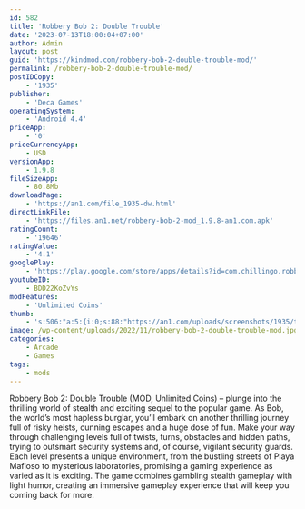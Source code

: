 ```yaml
---
id: 582
title: 'Robbery Bob 2: Double Trouble'
date: '2023-07-13T18:00:04+07:00'
author: Admin
layout: post
guid: 'https://kindmod.com/robbery-bob-2-double-trouble-mod/'
permalink: /robbery-bob-2-double-trouble-mod/
postIDCopy:
    - '1935'
publisher:
    - 'Deca Games'
operatingSystem:
    - 'Android 4.4'
priceApp:
    - '0'
priceCurrencyApp:
    - USD
versionApp:
    - 1.9.8
fileSizeApp:
    - 80.8Mb
downloadPage:
    - 'https://an1.com/file_1935-dw.html'
directLinkFile:
    - 'https://files.an1.net/robbery-bob-2-mod_1.9.8-an1.com.apk'
ratingCount:
    - '19646'
ratingValue:
    - '4.1'
googlePlay:
    - 'https://play.google.com/store/apps/details?id=com.chillingo.robberybob2.android.gplay'
youtubeID:
    - BDD22KoZvYs
modFeatures:
    - 'Unlimited Coins'
thumb:
    - 's:506:"a:5:{i:0;s:88:"https://an1.com/uploads/screenshots/1935/thumbs/robbery-bob-2-double-trouble-608278.webp";i:1;s:88:"https://an1.com/uploads/screenshots/1935/thumbs/robbery-bob-2-double-trouble-250597.webp";i:2;s:88:"https://an1.com/uploads/screenshots/1935/thumbs/robbery-bob-2-double-trouble-850270.webp";i:3;s:88:"https://an1.com/uploads/screenshots/1935/thumbs/robbery-bob-2-double-trouble-760164.webp";i:4;s:88:"https://an1.com/uploads/screenshots/1935/thumbs/robbery-bob-2-double-trouble-481397.webp";}";'
image: /wp-content/uploads/2022/11/robbery-bob-2-double-trouble-mod.jpg
categories:
    - Arcade
    - Games
tags:
    - mods
---
```


Robbery Bob 2: Double Trouble (MOD, Unlimited Coins) – plunge into the thrilling world of stealth and exciting sequel to the popular game. As Bob, the world’s most hapless burglar, you’ll embark on another thrilling journey full of risky heists, cunning escapes and a huge dose of fun. Make your way through challenging levels full of twists, turns, obstacles and hidden paths, trying to outsmart security systems and, of course, vigilant security guards. Each level presents a unique environment, from the bustling streets of Playa Mafioso to mysterious laboratories, promising a gaming experience as varied as it is exciting. The game combines gambling stealth gameplay with light humor, creating an immersive gameplay experience that will keep you coming back for more.